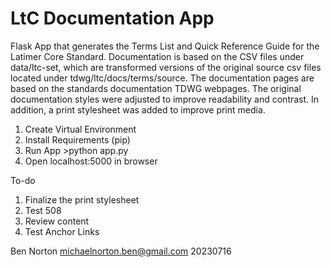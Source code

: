   # LtC Documentation App
Flask App that generates the Terms List and Quick Reference Guide for the Latimer Core Standard. Documentation is based on the CSV files under data/ltc-set, which are transformed versions of the original source csv files located under tdwg/ltc/docs/terms/source. 
The documentation pages are based on the standards documentation TDWG webpages. The original documentation styles were adjusted to 
improve readability and contrast. In addition, a print stylesheet was added to improve print media.

  1. Create Virtual Environment
  2. Install Requirements (pip)
  3. Run App >python app.py
  4. Open localhost:5000 in browser

To-do
1. Finalize the print stylesheet
2. Test 508
3. Review content
4. Test Anchor Links

Ben Norton
michaelnorton.ben@gmail.com
20230716
